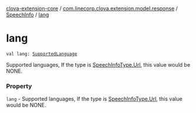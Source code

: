 [clova-extension-core](../../index.md) / [com.linecorp.clova.extension.model.response](../index.md) / [SpeechInfo](index.md) / [lang](./lang.md)

# lang

`val lang: `[`SupportedLanguage`](../-supported-language/index.md)

Supported languages, If the type is [SpeechInfoType.Url](../-speech-info-type/-url.md), this value would be NONE.

### Property

`lang` - Supported languages, If the type is [SpeechInfoType.Url](../-speech-info-type/-url.md), this value would be NONE.